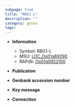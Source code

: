 ```yaml
---
subpage: true
title: "RBG1-L"
description: ""
category: genes
tags: 
---
```


* **Information**  
    + Symbol: RBG1-L  
    + MSU: [LOC_Os01g69290](http://rice.plantbiology.msu.edu/cgi-bin/ORF_infopage.cgi?orf=LOC_Os01g69290)  
    + RAPdb: [Os01g0922100](http://rapdb.dna.affrc.go.jp/viewer/gbrowse_details/irgsp1?name=Os01g0922100)  

* **Publication**  

* **Genbank accession number**  

* **Key message**  

* **Connection**  



